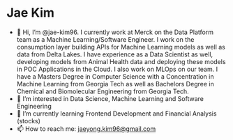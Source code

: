 <h1>Jae Kim</h1>

- 👋 Hi, I’m @jae-kim96. I currently work at Merck on the Data Platform team as a Machine Learning/Software Engineer. I work on the consumption layer building APIs for Machine Learning models as well as data from Delta Lakes. I have experience as a Data Scientist as well, developing models from Animal Health data and deploying these models in POC Applications in the Cloud. I also work on MLOps on our team. I have a Masters Degree in Computer Science with a Concentration in Machine Learning from Georgia Tech as well as Bachelors Degree in Chemical and Biomolecular Engineering from Georgia Tech.
- 👀 I’m interested in Data Science, Machine Learning and Software Engineering
- 🌱 I’m currently learning Frontend Development and Financial Analysis (stocks)
- 📫 How to reach me: jaeyong.kim96@gmail.com

<!---
jae-kim96/jae-kim96 is a ✨ special ✨ repository because its `README.md` (this file) appears on your GitHub profile.
You can click the Preview link to take a look at your changes.
--->

